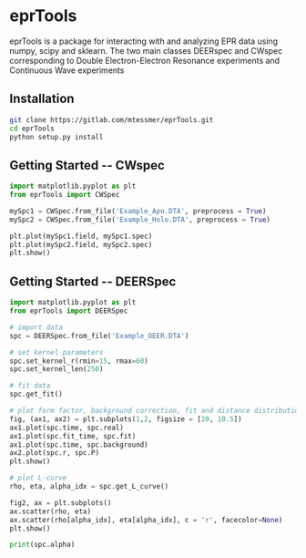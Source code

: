 # eprTools

eprTools is a package for interacting with and analyzing EPR data using numpy, scipy and sklearn.
The two main classes DEERspec and CWspec corresponding to Double Electron-Electron Resonance experiments and Continuous Wave experiments

## Installation
```bash
git clone https://gitlab.com/mtessmer/eprTools.git 
cd eprTools
python setup.py install
```

## Getting Started -- CWspec

```python
import matplotlib.pyplot as plt
from eprTools import CWSpec

mySpc1 = CWSpec.from_file('Example_Apo.DTA', preprocess = True)
mySpc2 = CWSpec.from_file('Example_Holo.DTA', preprocess = True)

plt.plot(mySpc1.field, mySpc1.spec)
plt.plot(mySpc2.field, mySpc2.spec)
plt.show()
```

## Getting Started -- DEERSpec

```python
import matplotlib.pyplot as plt
from eprTools import DEERSpec

# import data
spc = DEERSpec.from_file('Example_DEER.DTA')

# set kernel parameters
spc.set_kernel_r(rmin=15, rmax=60)
spc.set_kernel_len(250)

# fit data
spc.get_fit()

# plot form factor, background correction, fit and distance distribution
fig, (ax1, ax2) = plt.subplots(1,2, figsize = [20, 10.5])
ax1.plot(spc.time, spc.real)
ax1.plot(spc.fit_time, spc.fit)
ax1.plot(spc.time, spc.background)
ax2.plot(spc.r, spc.P)
plt.show()

# plot L-curve
rho, eta, alpha_idx = spc.get_L_curve()

fig2, ax = plt.subplots()
ax.scatter(rho, eta)
ax.scatter(rho[alpha_idx], eta[alpha_idx], c = 'r', facecolor=None)
plt.show()

print(spc.alpha)
```
